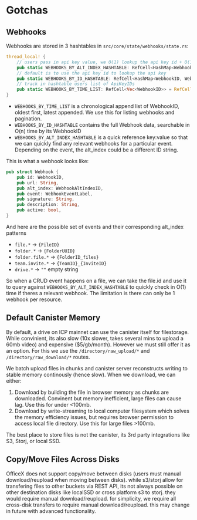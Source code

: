 # Gotchas

## Webhooks

Webhooks are stored in 3 hashtables in `src/core/state/webhooks/state.rs`:

```rs
thread_local! {
    // users pass in api key value, we O(1) lookup the api key id + O(1) lookup the api key
    pub static WEBHOOKS_BY_ALT_INDEX_HASHTABLE: RefCell<HashMap<WebhookAltIndexID, WebhookID>> = RefCell::new(HashMap::new());
    // default is to use the api key id to lookup the api key
    pub static WEBHOOKS_BY_ID_HASHTABLE: RefCell<HashMap<WebhookID, Webhook>> = RefCell::new(HashMap::new());
    // track in hashtable users list of ApiKeyIDs
    pub static WEBHOOKS_BY_TIME_LIST: RefCell<Vec<WebhookID>> = RefCell::new(Vec::new());
}
```

- `WEBHOOKS_BY_TIME_LIST` is a chronological append list of WebhookID, oldest first, latest appended. We use this for listing webhooks and pagination.
- `WEBHOOKS_BY_ID_HASHTABLE` contains the full Webhook data, searchable in O(n) time by its WebhookID
- `WEBHOOKS_BY_ALT_INDEX_HASHTABLE` is a quick reference key:value so that we can quickly find any relevant webhooks for a particular event. Depending on the event, the alt_index could be a different ID string.

This is what a webhook looks like:

```rs
pub struct Webhook {
    pub id: WebhookID,
    pub url: String,
    pub alt_index: WebhookAltIndexID,
    pub event: WebhookEventLabel,
    pub signature: String,
    pub description: String,
    pub active: bool,
}
```

And here are the possible set of events and their corresponding alt_index patterns

- `file.*` -> `{FileID}`
- `folder.*` -> `{FolderUUID}`
- `folder.file.*` -> `{FolderID_files}`
- `team.invite.*` -> `{TeamID}_{InviteID}`
- `drive.*` -> `""` empty string

So when a CRUD event happens on a file, we can take the file.id and use it to query against `WEBHOOKS_BY_ALT_INDEX_HASHTABLE` to quickly check in O(1) time if theres a relevant webhook. The limitation is there can only be 1 webhook per resource.

## Default Canister Memory

By default, a drive on ICP mainnet can use the canister itself for filestorage. While convinient, its also slow (10x slower, takes several mins to upload a 60mb video) and expensive ($5/gb/month). However we must still offer it as an option. For this we use the `/directory/raw_upload/*` and `/directory/raw_download/*` routes.

We batch upload files in chunks and canister server reconstructs writing to stable memory continously (hence slow). When we download, we can either:

1. Download by building the file in browser memory as chunks are downloaded. Convinent but memory inefficient, large files can cause lag. Use this for under <100mb.
2. Download by write-streaming to local computer filesystem which solves the memory efficiency issues, but requires browser permission to access local file directory. Use this for large files >100mb.

The best place to store files is not the canister, its 3rd party integrations like S3, Storj, or local SSD.

## Copy/Move Files Across Disks

OfficeX does not support copy/move between disks (users must manual download/reupload when moving between disks). while s3/storj allow for transfering files to other buckets via REST API, its not always possible on other destination disks like localSSD or cross platform s3 to storj. they would require manual download/reupload. for simplicity, we require all cross-disk transfers to require manual download/reupload. this may change in future with advanced functionality.

